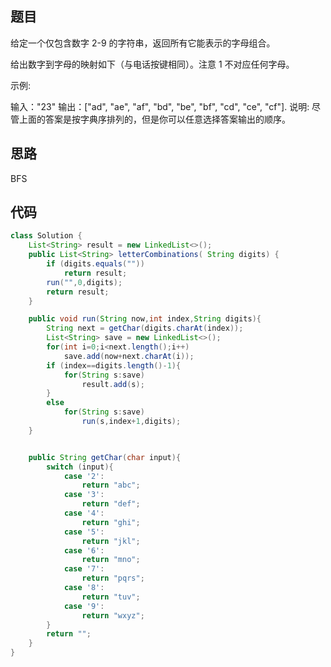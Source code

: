 ## 题目

给定一个仅包含数字 2-9 的字符串，返回所有它能表示的字母组合。

给出数字到字母的映射如下（与电话按键相同）。注意 1 不对应任何字母。



示例:

输入："23"
输出：["ad", "ae", "af", "bd", "be", "bf", "cd", "ce", "cf"].
说明:
尽管上面的答案是按字典序排列的，但是你可以任意选择答案输出的顺序。

## 思路

BFS

## 代码

```java
class Solution {
    List<String> result = new LinkedList<>();
    public List<String> letterCombinations( String digits) {
        if (digits.equals(""))
            return result;
        run("",0,digits);
        return result;
    }

    public void run(String now,int index,String digits){
        String next = getChar(digits.charAt(index));
        List<String> save = new LinkedList<>();
        for(int i=0;i<next.length();i++)
            save.add(now+next.charAt(i));
        if (index==digits.length()-1){
            for(String s:save)
                result.add(s);
        }
        else
            for(String s:save)
                run(s,index+1,digits);
    }


    public String getChar(char input){
        switch (input){
            case '2':
                return "abc";
            case '3':
                return "def";
            case '4':
                return "ghi";
            case '5':
                return "jkl";
            case '6':
                return "mno";
            case '7':
                return "pqrs";
            case '8':
                return "tuv";
            case '9':
                return "wxyz";
        }
        return "";
    }
}
```

